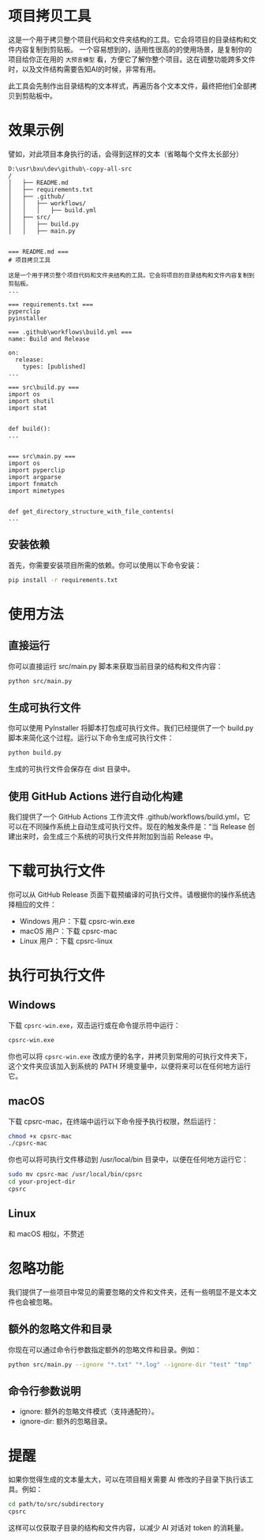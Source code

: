 # 项目拷贝工具

这是一个用于拷贝整个项目代码和文件夹结构的工具。它会将项目的目录结构和文件内容复制到剪贴板。
一个容易想到的，适用性很高的的使用场景，是复制你的项目给你正在用的 `大预言模型` 看，方便它了解你整个项目。这在调整功能跨多文件时，以及文件结构需要告知AI的时候，非常有用。

此工具会先制作出目录结构的文本样式，再遍历各个文本文件，最终把他们全部拷贝到剪贴板中。

# 效果示例

譬如，对此项目本身执行的话，会得到这样的文本（省略每个文件太长部分）

```plaintext
D:\usr\bxu\dev\github\-copy-all-src
/
│   ├── README.md
│   ├── requirements.txt
│   ├── .github/
│   │   ├── workflows/
│   │   │   ├── build.yml
│   ├── src/
│   │   ├── build.py
│   │   ├── main.py


=== README.md ===
# 项目拷贝工具

这是一个用于拷贝整个项目代码和文件夹结构的工具。它会将项目的目录结构和文件内容复制到剪贴板。
...

=== requirements.txt ===
pyperclip
pyinstaller

=== .github\workflows\build.yml ===
name: Build and Release

on:
  release:
    types: [published]
...

=== src\build.py ===
import os
import shutil
import stat


def build():
...


=== src\main.py ===
import os
import pyperclip
import argparse
import fnmatch
import mimetypes


def get_directory_structure_with_file_contents(
...

```

## 安装依赖

首先，你需要安装项目所需的依赖。你可以使用以下命令安装：

```sh
pip install -r requirements.txt
```

# 使用方法

## 直接运行

你可以直接运行 src/main.py 脚本来获取当前目录的结构和文件内容：

```sh
python src/main.py
```

## 生成可执行文件

你可以使用 PyInstaller 将脚本打包成可执行文件。我们已经提供了一个 build.py 脚本来简化这个过程。运行以下命令生成可执行文件：

```sh
python build.py
```

生成的可执行文件会保存在 dist 目录中。

## 使用 GitHub Actions 进行自动化构建

我们提供了一个 GitHub Actions 工作流文件 .github/workflows/build.yml，它可以在不同操作系统上自动生成可执行文件。现在的触发条件是：“当 Release 创建出来时，会生成三个系统的可执行文件并附加到当前 Release 中。

# 下载可执行文件

你可以从 GitHub Release 页面下载预编译的可执行文件。请根据你的操作系统选择相应的文件：

- Windows 用户：下载 cpsrc-win.exe
- macOS 用户：下载 cpsrc-mac
- Linux 用户：下载 cpsrc-linux

# 执行可执行文件

## Windows

下载 `cpsrc-win.exe`，双击运行或在命令提示符中运行：

```sh
cpsrc-win.exe
```

你也可以将 `cpsrc-win.exe` 改成方便的名字，并拷贝到常用的可执行文件夹下，这个文件夹应该加入到系统的 PATH 环境变量中，以便将来可以在任何地方运行它。

## macOS

下载 cpsrc-mac，在终端中运行以下命令授予执行权限，然后运行：

```sh
chmod +x cpsrc-mac
./cpsrc-mac
```

你也可以将可执行文件移动到 /usr/local/bin 目录中，以便在任何地方运行它：

```sh
sudo mv cpsrc-mac /usr/local/bin/cpsrc
cd your-project-dir
cpsrc
```

## Linux

和 macOS 相似，不赘述

# 忽略功能

我们提供了一些项目中常见的需要忽略的文件和文件夹，还有一些明显不是文本文件也会被忽略。

## 额外的忽略文件和目录

你现在可以通过命令行参数指定额外的忽略文件和目录。例如：

```sh
python src/main.py --ignore "*.txt" "*.log" --ignore-dir "test" "tmp"
```

## 命令行参数说明

- ignore: 额外的忽略文件模式（支持通配符）。
- ignore-dir: 额外的忽略目录。

# 提醒
如果你觉得生成的文本量太大，可以在项目相关需要 AI 修改的子目录下执行该工具。例如：

```sh
cd path/to/src/subdirectory
cpsrc
```

这样可以仅获取子目录的结构和文件内容，以减少 AI 对话对 token 的消耗量。